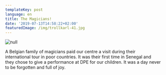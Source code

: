 ```yaml
---
templateKey: post
language: en
title: The Magicians!
date: '2019-07-13T14:58:22+02:00'
featuredImage: /img/trollkarl-41.jpg
---
```

![null](/img/trollkarl-41.jpg)

A Belgian family of magicians paid our centre a visit during their international tour in poor countries. It was their first time in Senegal and they chose to give a performance at DPE for our children. It was a day never to be forgotten and full of joy.
